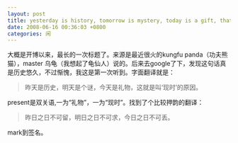 ```yaml
---
layout: post
title: yesterday is history, tomorrow is mystery, today is a gift, thats why  it called present.
date: 2008-06-16 00:36:03 +0800
categories: 闲
---
```

大概是开博以来，最长的一次标题了。来源是最近很火的kungfu panda（功夫熊猫），master 乌龟（我想起了龟仙人）说的。后来去google了下，发现这句话真是历史悠久，不过惭愧，我这是第一次听到。字面翻译就是：

> 昨天是历史，明天是个谜，今天是礼物，这就是叫‘现时’的原因。

present是双关语,一为“礼物”，一为“现时”。找到了个比较押韵的翻译：

> 昨日之日不可留，明日之日不可求，今日之日不可丢。

mark到签名。
